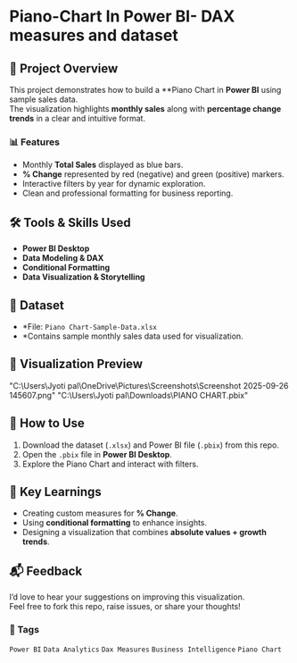 # Piano-Chart In Power BI- DAX measures and dataset

## 📌 Project Overview
This project demonstrates how to build a **Piano Chart in **Power BI** using sample sales data.  
The visualization highlights **monthly sales** along with **percentage change trends** in a clear and intuitive format.

### 📊 Features
- Monthly **Total Sales** displayed as blue bars.
- **% Change** represented by red (negative) and green (positive) markers.
- Interactive filters by year for dynamic exploration.
- Clean and professional formatting for business reporting.

## 🛠 Tools & Skills Used
- **Power BI Desktop**
- **Data Modeling & DAX**
- **Conditional Formatting**
- **Data Visualization & Storytelling**

## 📂 Dataset
- *File: `Piano Chart-Sample-Data.xlsx`  
- *Contains sample monthly sales data used for visualization.

## 📸 Visualization Preview
"C:\Users\Jyoti pal\OneDrive\Pictures\Screenshots\Screenshot 2025-09-26 145607.png"
"C:\Users\Jyoti pal\Downloads\PIANO CHART.pbix"

## 🚀 How to Use
1. Download the dataset (`.xlsx`) and Power BI file (`.pbix`) from this repo.
2. Open the `.pbix` file in **Power BI Desktop**.
3. Explore the Piano Chart and interact with filters.

## 📌 Key Learnings
- Creating custom measures for **% Change**.
- Using **conditional formatting** to enhance insights.
- Designing a visualization that combines **absolute values + growth trends**.

## 📬 Feedback
I’d love to hear your suggestions on improving this visualization.  
Feel free to fork this repo, raise issues, or share your thoughts!


### 🔖 Tags
`Power BI` `Data Analytics` `Dax Measures` `Business Intelligence` `Piano Chart`

